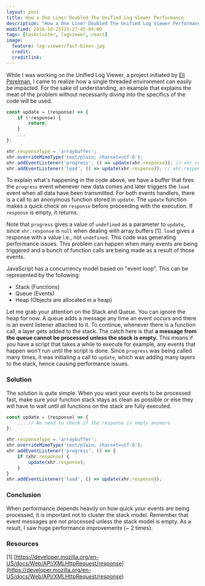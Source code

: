 ```yaml
---
layout: post
title: How a One Liner Doubled The Unified Log Viewer Performance
description: "How a One Liner Doubled The Unified Log Viewer Performance"
modified: 2016-10-25T15:27:45-04:00
tags: [taskcluster, logviewer, react]
image:
  feature: log-viewer/fast-bikes.jpg
  credit: 
  creditlink: 
---
```


While I was working on the Unified Log Viewer, a project initiated by [Eli Perelman](http://eliperelman.com/), I came to realize how a single threaded environment can easily be impacted. For the sake of understanding, an example that explains the meat of the problem without necessarily diving into the specifics of the code will be used.

```javascript
const update = (response) => {
	if (!response) {
		return;
	}
	...
};

xhr.responseType = 'arraybuffer';
xhr.overrideMimeType('text/plain; charset=utf-8');
xhr.addEventListener('progress', () => update(xhr.response)); // xhr.response will be null on a progress event [1]
xhr.addEventListener('load', () => update(xhr.response)); // xhr.response is not null
```

To explain what's happening in the code above, we have a buffer that fires the `progress` event whenever new data comes and later triggers the `load` event when all data have been transmitted. For both events handlers, there is a call to an anonymous function stored in `update`. The `update` function makes a quick check on `response` before proceeding with the execution. If `response` is empty, it returns.

Note that `progress` gives a value of `undefined` as a parameter to `update`, since `xhr.response` is `null` when dealing with array buffers [1]. `load` gives a response with a value i.e., not `undefined`. This code was generating performance issues. This problem can happen when many events are being triggered and a bunch of function calls are being made as a result of those events.

JavaScript has a concurrency model based on "event loop". This can be represented by the following:

* Stack (Functions)
* Queue (Events)
* Heap (Objects are allocated in a heap)

Let me grab your attention on the Stack and Queue. You can ignore the heap for now. A queue adds a message any time an event occurs and there is an event listener attached to it. To continue, whenever there is a function call, a layer gets added to the stack. The catch here is that **a message from the queue cannot be processed unless the stack is empty.** This means if you have a script that takes a while to execute for example, any events that happen won’t run until the script is done. Since `progress` was being called many times, it was initiating a call to `update`, which was adding many layers to the stack, hence causing performance issues.

### Solution
The solution is quite simple. When you want your events to be processed fast, make sure your function stack stays as clean as possible or else they will have to wait until all functions on the stack are fully executed.

```javascript
const update = (response) => {
	... // No need to check if the response is empty anymore
};

xhr.responseType = 'arraybuffer';
xhr.overrideMimeType('text/plain; charset=utf-8');
xhr.addEventListener('progress', () => {
	if (xhr.response) {
		update(xhr.response);
	}	
}
xhr.addEventListener('load', () => update(xhr.response));
```

### Conclusion
When performance depends heavily on how quick your events are being processed, it is important not to cluster the stack model. Remember that event messages are not processed unless the stack model is empty. As a result, I saw huge performance improvements (~ 2 times).

### Resources
[1] [https://developer.mozilla.org/en-US/docs/Web/API/XMLHttpRequest/response](https://developer.mozilla.org/en-US/docs/Web/API/XMLHttpRequest/response)
